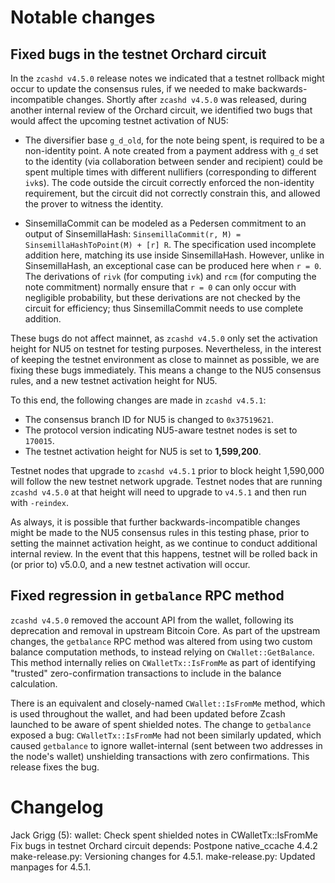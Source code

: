 Notable changes
===============

Fixed bugs in the testnet Orchard circuit
-----------------------------------------

In the `zcashd v4.5.0` release notes we indicated that a testnet rollback might
occur to update the consensus rules, if we needed to make backwards-incompatible
changes. Shortly after `zcashd v4.5.0` was released, during another internal
review of the Orchard circuit, we identified two bugs that would affect the
upcoming testnet activation of NU5:

- The diversifier base `g_d_old`, for the note being spent, is required to be a
  non-identity point. A note created from a payment address with `g_d` set to
  the identity (via collaboration between sender and recipient) could be spent
  multiple times with different nullifiers (corresponding to different `ivk`s).
  The code outside the circuit correctly enforced the non-identity requirement,
  but the circuit did not correctly constrain this, and allowed the prover to
  witness the identity.

- SinsemillaCommit can be modeled as a Pedersen commitment to an output of
  SinsemillaHash: `SinsemillaCommit(r, M) = SinsemillaHashToPoint(M) + [r] R`.
  The specification used incomplete addition here, matching its use inside
  SinsemillaHash. However, unlike in SinsemillaHash, an exceptional case can be
  produced here when `r = 0`. The derivations of `rivk` (for computing `ivk`)
  and `rcm` (for computing the note commitment) normally ensure that `r = 0`
  can only occur with negligible probability, but these derivations are not
  checked by the circuit for efficiency; thus SinsemillaCommit needs to use
  complete addition.

These bugs do not affect mainnet, as `zcashd v4.5.0` only set the activation
height for NU5 on testnet for testing purposes. Nevertheless, in the interest of
keeping the testnet environment as close to mainnet as possible, we are fixing
these bugs immediately. This means a change to the NU5 consensus rules, and a
new testnet activation height for NU5.

To this end, the following changes are made in `zcashd v4.5.1`:

- The consensus branch ID for NU5 is changed to `0x37519621`.
- The protocol version indicating NU5-aware testnet nodes is set to `170015`.
- The testnet activation height for NU5 is set to **1,599,200**.

Testnet nodes that upgrade to `zcashd v4.5.1` prior to block height 1,590,000
will follow the new testnet network upgrade. Testnet nodes that are running
`zcashd v4.5.0` at that height will need to upgrade to `v4.5.1` and then run
with `-reindex`.

As always, it is possible that further backwards-incompatible changes might be
made to the NU5 consensus rules in this testing phase, prior to setting the
mainnet activation height, as we continue to conduct additional internal review.
In the event that this happens, testnet will be rolled back in (or prior to)
v5.0.0, and a new testnet activation will occur.

Fixed regression in `getbalance` RPC method
-------------------------------------------

`zcashd v4.5.0` removed the account API from the wallet, following its
deprecation and removal in upstream Bitcoin Core. As part of the upstream
changes, the `getbalance` RPC method was altered from using two custom balance
computation methods, to instead relying on `CWallet::GetBalance`. This method
internally relies on `CWalletTx::IsFromMe` as part of identifying "trusted"
zero-confirmation transactions to include in the balance calculation.

There is an equivalent and closely-named `CWallet::IsFromMe` method, which is
used throughout the wallet, and had been updated before Zcash launched to be
aware of spent shielded notes. The change to `getbalance` exposed a bug:
`CWalletTx::IsFromMe` had not been similarly updated, which caused `getbalance`
to ignore wallet-internal (sent between two addresses in the node's wallet)
unshielding transactions with zero confirmations. This release fixes the bug.

Changelog
=========

Jack Grigg (5):
      wallet: Check spent shielded notes in CWalletTx::IsFromMe
      Fix bugs in testnet Orchard circuit
      depends: Postpone native_ccache 4.4.2
      make-release.py: Versioning changes for 4.5.1.
      make-release.py: Updated manpages for 4.5.1.

